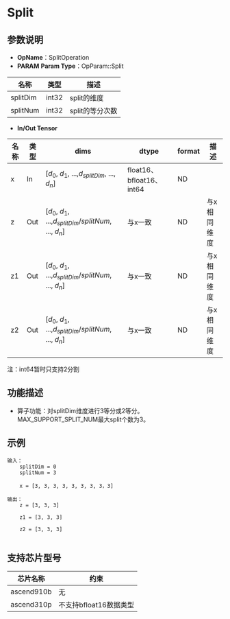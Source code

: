 # Split

## 参数说明

- **OpName**：SplitOperation
- **PARAM**
  **Param Type**：OpParam::Split

| 名称     | 类型  | 描述            |
| -------- | ----- | --------------- |
| splitDim | int32 | split的维度     |
| splitNum | int32 | split的等分次数 |

- **In/Out Tensor**

| 名称 | 类型 | dims                                                            | dtype                    | format | 描述        |
| ---- | ---- | --------------------------------------------------------------- | ------------------------ | ------ | ----------- |
| x    | In   | [$d_0$, $d_1$, ...,$d_{splitDim}$, ..., $d_n$]          | float16、bfloat16、int64 | ND     |             |
| z    | Out  | [$d_0$, $d_1$, ...,$d_{splitDim}/splitNum$, ..., $d_n$] | 与x一致                  | ND     | 与x相同维度 |
| z1   | Out  | [$d_0$, $d_1$, ...,$d_{splitDim}/splitNum$, ..., $d_n$] | 与x一致                  | ND     | 与x相同维度 |
| z2   | Out  | [$d_0$, $d_1$, ...,$d_{splitDim}/splitNum$, ..., $d_n$] | 与x一致                  | ND     | 与x相同维度 |

注：int64暂时只支持2分割

## 功能描述

- 算子功能：对splitDim维度进行3等分或2等分。
  MAX_SUPPORT_SPLIT_NUM最大split个数为3。

## 示例

```
输入：
    splitDim = 0
    splitNum = 3

    x = [3, 3, 3, 3, 3, 3, 3, 3，3]
 
输出：
    z = [3, 3, 3]

    z1 = [3, 3, 3]
  
    z2 = [3, 3, 3]
 
```

## 支持芯片型号

| 芯片名称   | 约束                   |
| ---------- | ---------------------- |
| ascend910b | 无                     |
| ascend310p | 不支持bfloat16数据类型 |
